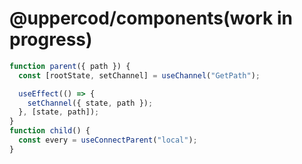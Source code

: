 # @uppercod/components(work in progress)

```jsx
function parent({ path }) {
  const [rootState, setChannel] = useChannel("GetPath");

  useEffect(() => {
    setChannel({ state, path });
  }, [state, path]);
}
function child() {
  const every = useConnectParent("local");
}
```
